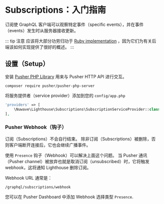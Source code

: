 # Subscriptions：入门指南

订阅使 GraphQL 客户端可以观察特定事件（specific events），并在事件（events）发生时从服务器接收更新。

::: tip 注意
应该将大部分功劳归功于 [Ruby implementation](https://github.com/rmosolgo/graphql-ruby/blob/master/guides/subscriptions/overview.md) ，因为它们为有关后端该如何实现提供了很好的概述。
:::

## 设置（Setup）

安装 [Pusher PHP Library](https://github.com/pusher/pusher-http-php) 用来与 Pusher HTTP API 进行交互。

    composer require pusher/pusher-php-server

将服务提供者（service provider）添加到您的 `config/app.php`

```php
'providers' => [
    \Nuwave\Lighthouse\Subscriptions\SubscriptionServiceProvider::class,
],
```

### Pusher Webhook（钩子）

订阅（Subscriptions）不会自行结束。
除非订阅（Subscriptions）被删除，否则客户端断开连接后，它也会继续广播事件。


使用 `Presence` 钩子（Webhook）可以解决上面这个问题。
当 Pusher 通讯（Pusher channel）被放弃也就是取消订阅（unsubscribed）时，它将触发 webhook，这将通知 Lighthouse 删除订阅。

Webhook URL 通常是：

```
/graphql/subscriptions/webhook
```

您可以在 Pusher Dashboard 中添加 Webhook 选择类型 `Presence`.
